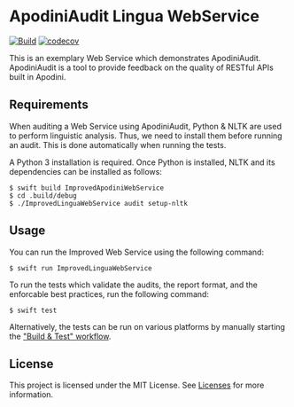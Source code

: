 <!--

This source file is part of the Apodini open source project

SPDX-FileCopyrightText: 2021 Paul Schmiedmayer and the project authors (see CONTRIBUTORS.md) <paul.schmiedmayer@tum.de>

SPDX-License-Identifier: MIT

-->

# ApodiniAudit Lingua WebService

[![Build](https://github.com/Apodini/ApodiniAuditLinguaWebService/actions/workflows/build.yml/badge.svg)](https://github.com/Apodini/ApodiniAuditLinguaWebService/actions/workflows/build.yml)
[![codecov](https://codecov.io/gh/Apodini/ApodiniAuditLinguaWebService/branch/develop/graph/badge.svg?token=5MMKMPO5NR)](https://codecov.io/gh/Apodini/ApodiniAuditLinguaWebService)

This is an exemplary Web Service which demonstrates ApodiniAudit. ApodiniAudit is a tool to provide feedback on the quality of RESTful APIs built in Apodini. 

## Requirements

When auditing a Web Service using ApodiniAudit, Python & NLTK are used to perform linguistic analysis. Thus, we need to install them before running an audit. This is done automatically when running the tests.

A Python 3 installation is required. Once Python is installed, NLTK and its dependencies can be installed as follows:

```
$ swift build ImprovedApodiniWebService
$ cd .build/debug
$ ./ImprovedLinguaWebService audit setup-nltk
```

## Usage
You can run the Improved Web Service using the following command:
```
$ swift run ImprovedLinguaWebService
```

To run the tests which validate the audits, the report format, and the enforcable best practices, run the following command:

```
$ swift test
```

Alternatively, the tests can be run on various platforms by manually starting the ["Build & Test" workflow]().

## License
This project is licensed under the MIT License. See [Licenses](https://github.com/Apodini/Template-Repository/tree/develop/LICENSES) for more information.
